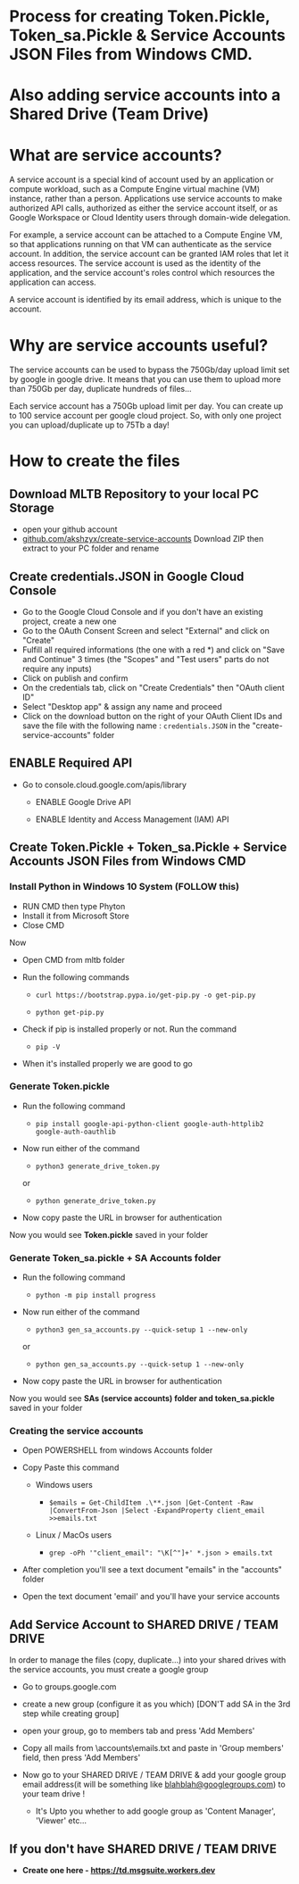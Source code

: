 

# Process for creating Token.Pickle, Token_sa.Pickle & Service Accounts JSON Files from Windows CMD. 

# Also adding service accounts into a Shared Drive (Team Drive)



# What are service accounts?

A service account is a special kind of account used by an application or compute workload, such as a Compute Engine virtual machine (VM) instance, rather than a person. Applications use service accounts to make authorized API calls, authorized as either the service account itself, or as Google Workspace or Cloud Identity users through domain-wide delegation.

For example, a service account can be attached to a Compute Engine VM, so that applications running on that VM can authenticate as the service account. In addition, the service account can be granted IAM roles that let it access resources. The service account is used as the identity of the application, and the service account's roles control which resources the application can access.

A service account is identified by its email address, which is unique to the account.




# Why are service accounts useful?

The service accounts can be used to bypass the 750Gb/day upload limit set by google in google drive. It means that you can use them to upload more than 750Gb per day, duplicate hundreds of files...

Each service account has a 750Gb upload limit per day. You can create up to 100 service account per google cloud project. So, with only one project you can upload/duplicate up to 75Tb a day! 



# How to create the files

## Download MLTB Repository to your local PC Storage

- open your github account
- [github.com/akshzyx/create-service-accounts](github.com/akshzyx/create-service-accounts) Download ZIP then extract to your PC folder and rename



## Create credentials.JSON in Google Cloud Console

- Go to the Google Cloud Console and if you don't have an existing project, create a new one
- Go to the OAuth Consent Screen and select "External" and click on "Create"
- Fulfill all required informations (the one with a red *) and click on "Save and Continue" 3 times (the "Scopes" and "Test users" parts do not require any inputs)
- Click on publish and confirm
- On the credentials tab, click on "Create Credentials" then "OAuth client ID"
- Select "Desktop app" & assign any name and proceed
- Click on the download button on the right of your OAuth Client IDs and save the file with the following name :  `credentials.JSON` in the "create-service-accounts" folder


## ENABLE Required API
- Go to console.cloud.google.com/apis/library

  - ENABLE Google Drive API

  - ENABLE Identity and Access Management (IAM) API
  
  

## Create Token.Pickle + Token_sa.Pickle + Service Accounts JSON Files from Windows CMD

### Install Python in Windows 10 System (FOLLOW this)
- RUN CMD then type Phyton
- Install it from Microsoft Store
- Close CMD

Now
- Open CMD from mltb folder
- Run the following commands

  - `curl https://bootstrap.pypa.io/get-pip.py -o get-pip.py`

  - `python get-pip.py`

 - Check if pip is installed properly or not. Run the command
   - `pip -V`
<!--  - Check if it shows somethings like this
   > pip 22.1.2 from C:\Users\aksh\AppData\Local\Programs\Python\Python310\lib\site-packages\pip (python 3.10)
 - If not repeat the process -->
 
 - When it's installed properly we are good to go


### Generate Token.pickle

- Run the following command
  - `pip install google-api-python-client google-auth-httplib2 google-auth-oauthlib`


- Now run either of the command
 
  - `python3 generate_drive_token.py`

  or
    
    - `python generate_drive_token.py`

 - Now copy paste the URL in browser for authentication

Now you would see **Token.pickle** saved in your folder



### Generate Token_sa.pickle + SA Accounts folder


- Run the following command
  - `python -m pip install progress`


- Now run either of the command
 
  - `python3 gen_sa_accounts.py --quick-setup 1 --new-only`

  or
    
    - `python gen_sa_accounts.py --quick-setup 1 --new-only`

 - Now copy paste the URL in browser for authentication

Now you would see **SAs (service accounts) folder and token_sa.pickle** saved in your folder



### Creating the service accounts

- Open POWERSHELL from windows Accounts folder

- Copy Paste this command 
   - Windows users
     - `$emails = Get-ChildItem .\**.json |Get-Content -Raw |ConvertFrom-Json |Select -ExpandProperty client_email >>emails.txt`

   - Linux / MacOs users 
     - `grep -oPh '"client_email": "\K[^"]+' *.json > emails.txt`

- After completion you'll see a text document "emails" in the "accounts" folder
- Open the text document 'email' and you'll have your service accounts



## Add Service Account to SHARED DRIVE / TEAM DRIVE

In order to manage the files (copy, duplicate...) into your shared drives with the service accounts, you must create a google group 

- Go to groups.google.com

- create a new group (configure it as you which) [DON'T add SA in the 3rd step while creating group]

- open your group, go to members tab and press 'Add Members'

- Copy all mails from \accounts\emails.txt and paste in 'Group members' field, then press 'Add Members'

- Now go to your SHARED DRIVE / TEAM DRIVE & add your google group email address(it will be something like blahblah@googlegroups.com) to your team drive !
  - It's Upto you whether to add google group as 'Content Manager', 'Viewer' etc...

## If you don't have SHARED DRIVE / TEAM DRIVE

   - **Create one here - https://td.msgsuite.workers.dev**
